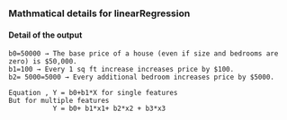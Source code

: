 ### Mathmatical details for linearRegression
#### Detail of the output 
```
b0​=50000 → The base price of a house (even if size and bedrooms are zero) is $50,000.
b1​=100 → Every 1 sq ft increase increases price by $100.
b2= 5000​=5000 → Every additional bedroom increases price by $5000.

Equation , Y = b0+b1*X for single features
But for multiple features
           Y = b0+ b1*x1+ b2*x2 + b3*x3


```
